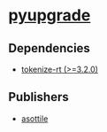 # [pyupgrade](https://pypi.org/project/pyupgrade)

## Dependencies
- [tokenize-rt (>=3.2.0)](packages/t/tokenize-rt.md)



## Publishers
- [asottile](https://pypi.org/user/asottile)

